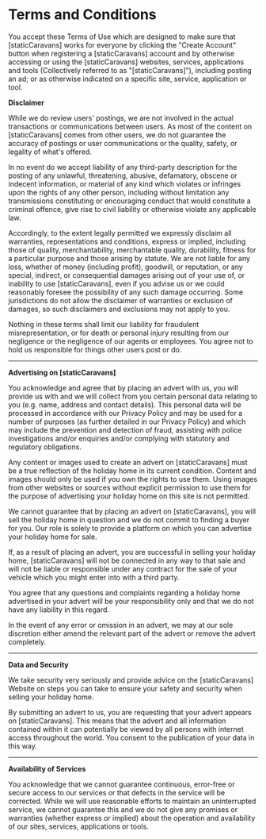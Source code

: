 # Terms and Conditions

You accept these Terms of Use which are designed to make sure that [staticCaravans] works for everyone by clicking the "Create Account" button when registering a [staticCaravans] account and by otherwise accessing or using the [staticCaravans] websites, services, applications and tools (Collectively referred to as "[staticCaravans]"), including posting an ad; or as otherwise indicated on a specific site, service, application or tool.

**Disclaimer**

While we do review users' postings, we are not involved in the actual transactions or communications between users. As most of the content on [staticCaravans] comes from other users, we do not guarantee the accuracy of postings or user communications or the quality, safety, or legality of what's offered.

In no event do we accept liability of any third-party description for the posting of any unlawful, threatening, abusive, defamatory, obscene or indecent information, or material of any kind which violates or infringes upon the rights of any other person, including without limitation any transmissions constituting or encouraging conduct that would constitute a criminal offence, give rise to civil liability or otherwise violate any applicable law.

Accordingly, to the extent legally permitted we expressly disclaim all warranties, representations and conditions, express or implied, including those of quality, merchantability, merchantable quality, durability, fitness for a particular purpose and those arising by statute. We are not liable for any loss, whether of money (including profit), goodwill, or reputation, or any special, indirect, or consequential damages arising out of your use of, or inability to use [staticCaravans], even if you advise us or we could reasonably foresee the possibility of any such damage occurring. Some jurisdictions do not allow the disclaimer of warranties or exclusion of damages, so such disclaimers and exclusions may not apply to you. 

Nothing in these terms shall limit our liability for fraudulent misrepresentation, or for death or personal injury resulting from our negligence or the negligence of our agents or employees. You agree not to hold us responsible for things other users post or do.

---

**Advertising on [staticCaravans]**

You acknowledge and agree that by placing an advert with us, you will provide us with and we will collect from you certain personal data relating to you (e.g. name, address and contact details). This personal data will be processed in accordance with our Privacy Policy and may be used for a number of purposes (as further detailed in our Privacy Policy) and which may include the prevention and detection of fraud, assisting with police investigations and/or enquiries and/or complying with statutory and regulatory obligations. 

Any content or images used to create an advert on [staticCaravans] must be a true reflection of the holiday home in its current condition. Content and images should only be used if you own the rights to use them. Using images from other websites or sources without explicit permission to use them for the purpose of advertising your holiday home on this site is not permitted.

We cannot guarantee that by placing an advert on [staticCaravans], you will sell the holiday home in question and we do not commit to finding a buyer for you. Our role is solely to provide a platform on which you can advertise your holiday home for sale.

If, as a result of placing an advert, you are successful in selling your holiday home, [staticCaravans] will not be connected in any way to that sale and will not be liable or responsible under any contract for the sale of your vehicle which you might enter into with a third party.

You agree that any questions and complaints regarding a holiday home advertised in your advert will be your responsibility only and that we do not have any liability in this regard.

In the event of any error or omission in an advert, we may at our sole discretion either amend the relevant part of the advert or remove the advert completely.
 
---

**Data and Security**

We take security very seriously and provide advice on the [staticCaravans] Website on steps you can take to ensure your safety and security when selling your holiday home. 

By submitting an advert to us, you are requesting that your advert appears on [staticCaravans]. This means that the advert and all information contained within it can potentially be viewed by all persons with internet access throughout the world. You consent to the publication of your data in this way.

---

**Availability of Services**

You acknowledge that we cannot guarantee continuous, error-free or secure access to our services or that defects in the service will be corrected. While we will use reasonable efforts to maintain an uninterrupted service, we cannot guarantee this and we do not give any promises or warranties (whether express or implied) about the operation and availability of our sites, services, applications or tools.
